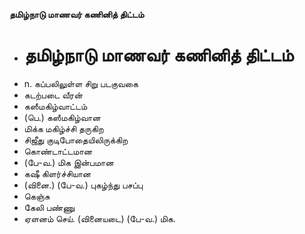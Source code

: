 **தமிழ்நாடு மாணவர் கணினித் திட்டம்**
- # தமிழ்நாடு மாணவர் கணினித் திட்டம்
- n. கப்பலிலுள்ள சிறு படகுவகை
- கடற்படை வீரன்
- கஸீமகிழ்வாட்டம்
- (பெ.) கஸீமகிழ்வான
- மிக்க மகிழ்ச்சி தருகிற
- சிஜீது குடிபோதையிலிருக்கிற
- கொண்டாட்டமான
- (பே-வ.) மிக இன்பமான
- கஷீ கிளர்ச்சியான
- (வினை.) (பே-வ.) புகழ்ந்து பசப்பு
- கெஞ்சு
- கேலி பண்ணு
- ஏளனம் செய். (வினையடை) (பே-வ.) மிக.

